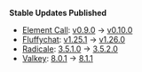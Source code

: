 **Stable Updates Published**

* [Element Call](https://github.com/element-hq/element-call): [v0.9.0](https://github.com/element-hq/element-call/releases/tag/v0.9.0) -> [v0.10.0](https://github.com/element-hq/element-call/releases/tag/v0.10.0)
* [Fluffychat](https://github.com/krille-chan/fluffychat): [v1.25.1](https://github.com/krille-chan/fluffychat/releases/tag/v1.25.1) -> [v1.26.0](https://github.com/krille-chan/fluffychat/releases/tag/v1.26.0)
* [Radicale](https://github.com/tomsquest/docker-radicale): [3.5.1.0](https://github.com/tomsquest/docker-radicale/releases/tag/3.5.1.0) -> [3.5.2.0](https://github.com/tomsquest/docker-radicale/releases/tag/3.5.2.0)
* [Valkey](https://github.com/valkey-io/valkey): [8.0.1](https://github.com/valkey-io/valkey/releases/tag/8.0.1) -> [8.1.1](https://github.com/valkey-io/valkey/releases/tag/8.1.1)
